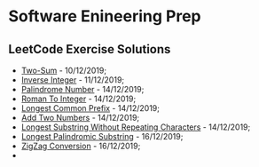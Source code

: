 # Software Enineering Prep

## LeetCode Exercise Solutions

 * [Two-Sum](leetCodeSolutions/src/twoSum.cpp) - 10/12/2019;
 * [Inverse Integer](leetCodeSolutions/src/inverseInteger.cpp) - 11/12/2019;
 * [Palindrome Number](leetCodeSolutions/src/palindromeNumber.cpp) - 14/12/2019;
 * [Roman To Integer](leetCodeSolutions/src/romanToInteger.cpp) - 14/12/2019;
 * [Longest Common Prefix](leetCodeSolutions/src/longestCommonPrefix.cpp) - 14/12/2019;
 * [Add Two Numbers](leetCodeSolutions/src/addTwoNumbers.cpp) - 14/12/2019;
 * [Longest Substring Without Repeating Characters](leetCodeSolutions/src/longestSubstringWithoutRepeatingCharacters.cpp) - 14/12/2019;
 * [Longest Palindromic Substring](leetCodeSolutions/src/longestPalindromicSubstring.cpp) - 16/12/2019;
 * [ZigZag Conversion](leetCodeSolutions/src/zigzagConversion.cpp) - 16/12/2019;
  *  
 